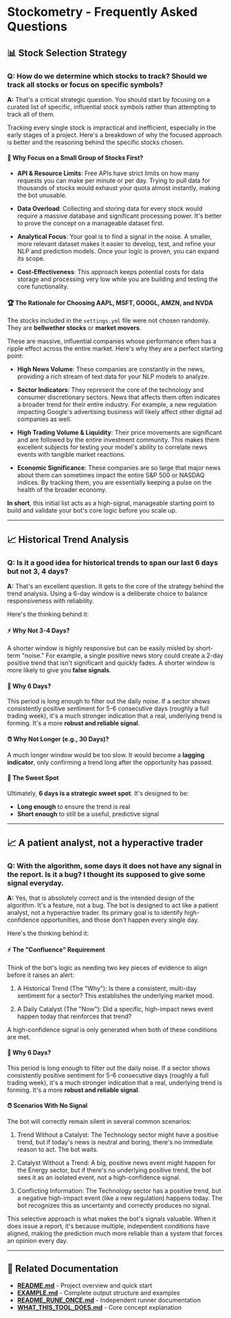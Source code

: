 # Stockometry - Frequently Asked Questions

## 📊 Stock Selection Strategy

### Q: How do we determine which stocks to track? Should we track all stocks or focus on specific symbols?

**A:** That's a critical strategic question. You should start by focusing on a curated list of specific, influential stock symbols rather than attempting to track all of them.

Tracking every single stock is impractical and inefficient, especially in the early stages of a project. Here's a breakdown of why the focused approach is better and the reasoning behind the specific stocks chosen.

#### 🎯 **Why Focus on a Small Group of Stocks First?**

- **API & Resource Limits**: Free APIs have strict limits on how many requests you can make per minute or per day. Trying to pull data for thousands of stocks would exhaust your quota almost instantly, making the bot unusable.

- **Data Overload**: Collecting and storing data for every stock would require a massive database and significant processing power. It's better to prove the concept on a manageable dataset first.

- **Analytical Focus**: Your goal is to find a signal in the noise. A smaller, more relevant dataset makes it easier to develop, test, and refine your NLP and prediction models. Once your logic is proven, you can expand its scope.

- **Cost-Effectiveness**: This approach keeps potential costs for data storage and processing very low while you are building and testing the core functionality.

#### 🏆 **The Rationale for Choosing AAPL, MSFT, GOOGL, AMZN, and NVDA**

The stocks included in the `settings.yml` file were not chosen randomly. They are **bellwether stocks** or **market movers**.

These are massive, influential companies whose performance often has a ripple effect across the entire market. Here's why they are a perfect starting point:

- **High News Volume**: These companies are constantly in the news, providing a rich stream of text data for your NLP models to analyze.

- **Sector Indicators**: They represent the core of the technology and consumer discretionary sectors. News that affects them often indicates a broader trend for their entire industry. For example, a new regulation impacting Google's advertising business will likely affect other digital ad companies as well.

- **High Trading Volume & Liquidity**: Their price movements are significant and are followed by the entire investment community. This makes them excellent subjects for testing your model's ability to correlate news events with tangible market reactions.

- **Economic Significance**: These companies are so large that major news about them can sometimes impact the entire S&P 500 or NASDAQ indices. By tracking them, you are essentially keeping a pulse on the health of the broader economy.

**In short**, this initial list acts as a high-signal, manageable starting point to build and validate your bot's core logic before you scale up.

---

## 📈 Historical Trend Analysis

### Q: Is it a good idea for historical trends to span our last 6 days but not 3, 4 days?

**A:** That's an excellent question. It gets to the core of the strategy behind the trend analysis. Using a 6-day window is a deliberate choice to balance responsiveness with reliability.

Here's the thinking behind it:

#### ⚡ **Why Not 3-4 Days?**

A shorter window is highly responsive but can be easily misled by short-term "noise." For example, a single positive news story could create a 2-day positive trend that isn't significant and quickly fades. A shorter window is more likely to give you **false signals**.

#### 🎯 **Why 6 Days?**

This period is long enough to filter out the daily noise. If a sector shows consistently positive sentiment for 5-6 consecutive days (roughly a full trading week), it's a much stronger indication that a real, underlying trend is forming. It's a more **robust and reliable signal**.

#### ⏰ **Why Not Longer (e.g., 30 Days)?**

A much longer window would be too slow. It would become a **lagging indicator**, only confirming a trend long after the opportunity has passed.

#### 🎯 **The Sweet Spot**

Ultimately, **6 days is a strategic sweet spot**. It's designed to be:
- **Long enough** to ensure the trend is real
- **Short enough** to still be a useful, predictive signal

---

## 📈 A patient analyst, not a hyperactive trader

### Q: With the algorithm, some days it does not have any signal in the report. Is it a bug? I thought its supposed to give some signal everyday.

**A:** Yes, that is absolutely correct and is the intended design of the algorithm. It's a feature, not a bug. The bot is designed to act like a patient analyst, not a hyperactive trader. Its primary goal is to identify high-confidence opportunities, and those don't happen every single day.

Here's the thinking behind it:

#### ⚡ **The "Confluence" Requirement**

Think of the bot's logic as needing two key pieces of evidence to align before it raises an alert:

1. A Historical Trend (The "Why"): Is there a consistent, multi-day sentiment for a sector? This establishes the underlying market mood.

2. A Daily Catalyst (The "Now"): Did a specific, high-impact news event happen today that reinforces that trend?

A high-confidence signal is only generated when both of these conditions are met.

#### 🎯 **Why 6 Days?**

This period is long enough to filter out the daily noise. If a sector shows consistently positive sentiment for 5-6 consecutive days (roughly a full trading week), it's a much stronger indication that a real, underlying trend is forming. It's a more **robust and reliable signal**.

#### ⏰ **Scenarios With No Signal**

The bot will correctly remain silent in several common scenarios:

1. Trend Without a Catalyst: The Technology sector might have a positive trend, but if today's news is neutral and boring, there's no immediate reason to act. The bot waits.

2. Catalyst Without a Trend: A big, positive news event might happen for the Energy sector, but if there's no underlying positive trend, the bot sees it as an isolated event, not a high-confidence signal.

3. Conflicting Information: The Technology sector has a positive trend, but a negative high-impact event (like a new regulation) happens today. The bot recognizes this as uncertainty and correctly produces no signal.

This selective approach is what makes the bot's signals valuable. When it does issue a report, it's because multiple, independent conditions have aligned, making the prediction much more reliable than a system that forces an opinion every day.

---

## 🔗 **Related Documentation**

- **[README.md](README.md)** - Project overview and quick start
- **[EXAMPLE.md](EXAMPLE.md)** - Complete output structure and examples
- **[README_RUNE_ONCE.md](README_RUNE_ONCE.md)** - Independent runner documentation
- **[WHAT_THIS_TOOL_DOES.md](WHAT_THIS_TOOL_DOES.md)** - Core concept explanation

